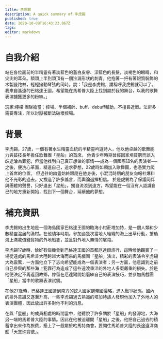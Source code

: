 ```yaml
---
title: 李虎錫
description: A quick summary of 李虎錫
published: true
date: 2020-10-09T16:43:23.867Z
tags: 
editor: markdown
---
```


# 自我介紹
站在各位面前的半精靈有著淡藍色的蒼白皮膚、深藍色的長髮，淡褐色的眼睛，和尖尖的耳朵。額頭上半到頭頂有一個沙漏形狀的刺青。他抱著一把有著銀質裝飾的木製曼陀林，輕輕撥動琴弦的同時，說：「我是李虎錫，請稱呼我虎錫就可以了。我來自遙遠的巴格達王國，希望能在馬希普大陸上找到屬於我的舞台，以我的歌舞表演擄獲更多的粉絲。」

玩家:檸檬
團隊擔當：控場、半個補師、buff、debuff輔助，不擅長近戰。法術多需要專注，所以討厭被斷法破壞控場。

# 背景
李虎錫，27歲，一個有著水生精靈血統的半精靈吟遊詩人，他以他卓越的歌舞能力與鼓技長年擔任歌舞團「星船」的首席。
他青少年時期曾經因家境貧窮而誤入歧途淪為罪犯，但當他找到自己真正想做的事情──成為一個國際知名的表演者──之後，便洗心革面，精進自己，追求夢想，22歲時如願加入歌舞團，也憑實力爬上首席的位置。
但過往的幽靈始終跟隨在他身後，小混混時期的朋友向報社爆料他不光彩的過去，又捏造了許多謠言，而輿論選擇相信。
於是虎錫為了保護同伴與團體的聲譽，只好退出「星船」，獨自流浪到遠方，希望能在一個沒有人認識自己的地方重新開始，找到下一個舞台，延續他的夢想。

# 補充資訊
李虎錫的出生地是一個海島國家巴格達王國的臨海小村莊塔加特，是一個人類和少數精靈混居的漁村。在他幼年時期，參加過幾次當地人組織的海上出草行動，搶劫海上滿載值錢貨物的外地船隻，並且對外地人無情的屠殺。

李虎錫17歲時，恰好有個機會到巴格達王國的首都厄達爾旅行，這時候他觀賞了一場從遠處的馬希普大陸跨越大海而來的馬戲團「星船」演出，精彩的表演令李虎錫大為震驚，一方面他立下了志向希望能成為一個表演者；另一方面，他意識到之前自己參與的那些海上犯罪行為造成了這些遠渡重洋的外地人多麼嚴重的損失。於是他便決定不再返回故鄉，停留在厄達爾開始磨練自己的表演技巧，並參加馬戲團「星船」當中的歌舞表演試鏡。

在他27歲時，巴格達王國遭到南方的蛇人國家蜿帝國侵略，進入戰爭狀態。國內的排外意識又逐漸升高，一些李虎錫過去熟識的塔加特族人發現他加入了外地人的表演團體，因此放出許多對他不利的消息。

在與「星船」的成員相處的時間當中，他聽說了許多關於「星船」的發源地，大海另一端的馬希普大陸的事情。因此在他被迫離開「星船」之後，他把自己過去的積蓄拿出來作為旅費，搭上了一艘屬於哈馬特商會，要開往馬希普大陸的長途遠洋商船「天堂珠寶號」。




